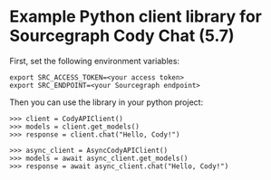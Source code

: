 # Example Python client library for Sourcegraph Cody Chat (5.7)

First, set the following environment variables:

```
export SRC_ACCESS_TOKEN=<your access token>
export SRC_ENDPOINT=<your Sourcegraph endpoint>
```

Then you can use the library in your python project:
```
>>> client = CodyAPIClient()
>>> models = client.get_models()
>>> response = client.chat("Hello, Cody!")

>>> async_client = AsyncCodyAPIClient()
>>> models = await async_client.get_models()
>>> response = await async_client.chat("Hello, Cody!")
```

